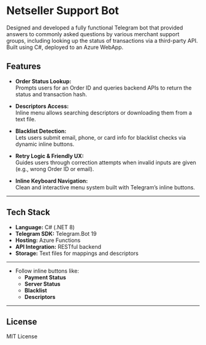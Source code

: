 # Netseller Support Bot

Designed and developed a fully functional Telegram bot that provided answers to commonly asked questions by various merchant support groups, including looking up the status of transactions via a third-party API. Built using C#, deployed to an Azure WebApp.

## Features

- **Order Status Lookup:**  
  Prompts users for an Order ID and queries backend APIs to return the status and transaction hash.

- **Descriptors Access:**  
  Inline menu allows searching descriptors or downloading them from a text file.

- **Blacklist Detection:**  
  Lets users submit email, phone, or card info for blacklist checks via dynamic inline buttons.

- **Retry Logic & Friendly UX:**  
  Guides users through correction attempts when invalid inputs are given (e.g., wrong Order ID or email).

- **Inline Keyboard Navigation:**  
  Clean and interactive menu system built with Telegram’s inline buttons.

---

## Tech Stack

- **Language:** C# (.NET 8)
- **Telegram SDK:** Telegram.Bot 19
- **Hosting:** Azure Functions
- **API Integration:** RESTful backend
- **Storage:** Text files for mappings and descriptors

---

- Follow inline buttons like:
  - **Payment Status**
  - **Server Status**
  - **Blacklist**
  - **Descriptors**
---

## License

MIT License
